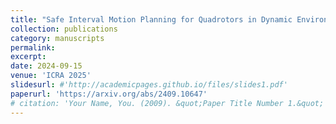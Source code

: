 ```yaml
---
title: "Safe Interval Motion Planning for Quadrotors in Dynamic Environments"
collection: publications
category: manuscripts
permalink: 
excerpt: 
date: 2024-09-15
venue: 'ICRA 2025'
slidesurl: #'http://academicpages.github.io/files/slides1.pdf'
paperurl: 'https://arxiv.org/abs/2409.10647'
# citation: 'Your Name, You. (2009). &quot;Paper Title Number 1.&quot; <i>Journal 1</i>. 1(1).'
---
```


<!-- The contents above will be part of a list of publications, if the user clicks the link for the publication than the contents of section will be rendered as a full page, allowing you to provide more information about the paper for the reader. When publications are displayed as a single page, the contents of the above "citation" field will automatically be included below this section in a smaller font. -->